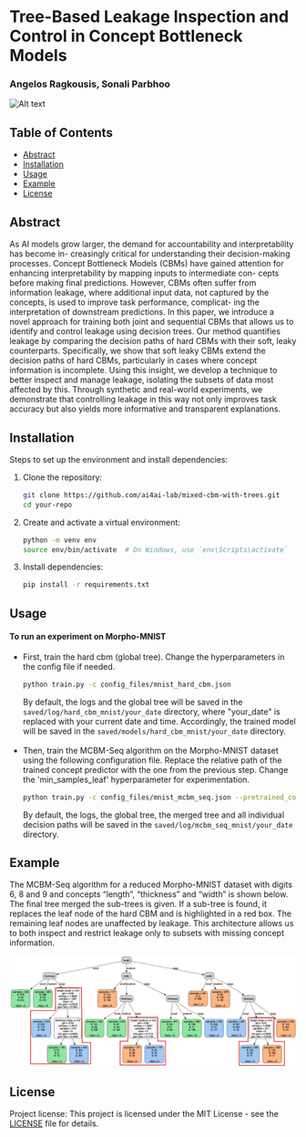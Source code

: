 # Tree-Based Leakage Inspection and Control in Concept Bottleneck Models    
### Angelos Ragkousis, Sonali Parbhoo

![Alt text](images/Paper_Main_Drawing.drawio.png)

## Table of Contents
- [Abstract](#introduction)
- [Installation](#installation)
- [Usage](#usage)
- [Example](#example)
- [License](#license)

## Abstract
As AI models grow larger, the demand for accountability and interpretability has become in- creasingly critical for understanding their decision-making processes. Concept Bottleneck Models (CBMs) have gained attention for enhancing interpretability by mapping inputs to intermediate con- cepts before making final predictions. However, CBMs often suffer from information leakage, where additional input data, not captured by the concepts, is used to improve task performance, complicat- ing the interpretation of downstream predictions. In this paper, we introduce a novel approach for training both joint and sequential CBMs that allows us to identify and control leakage using decision trees. Our method quantifies leakage by comparing the decision paths of hard CBMs with their soft, leaky counterparts. Specifically, we show that soft leaky CBMs extend the decision paths of hard CBMs, particularly in cases where concept information is incomplete. Using this insight, we develop a technique to better inspect and manage leakage, isolating the subsets of data most affected by this. Through synthetic and real-world experiments, we demonstrate that controlling leakage in this way not only improves task accuracy but also yields more informative and transparent explanations.

## Installation
Steps to set up the environment and install dependencies:
1. Clone the repository:
    ```bash
    git clone https://github.com/ai4ai-lab/mixed-cbm-with-trees.git
    cd your-repo
    ```
2. Create and activate a virtual environment:
    ```bash
    python -m venv env
    source env/bin/activate  # On Windows, use `env\Scripts\activate`
    ```
3. Install dependencies:
    ```bash
    pip install -r requirements.txt
    ```

## Usage
#### To run an experiment on Morpho-MNIST
- First, train the hard cbm (global tree). Change the hyperparameters in the config file if needed.
    ```bash
    python train.py -c config_files/mnist_hard_cbm.json
    ```
  By default, the logs and the global tree will be saved in the `saved/log/hard_cbm_mnist/your_date` directory, where "your_date" is replaced with your current date and time. Accordingly, the trained model will be saved in the `saved/models/hard_cbm_mnist/your_date` directory.
<br/><br/>
- Then, train the MCBM-Seq algorithm on the Morpho-MNIST dataset using the following configuration file. Replace the relative path
of the trained concept predictor with the one from the previous step. Change the 'min_samples_leaf' hyperparameter for experimentation.
    ```bash
    python train.py -c config_files/mnist_mcbm_seq.json --pretrained_concept_predictor saved/models/hard_cbm_mnist/your_date/model_best.pth
    ```
  By default, the logs, the global tree, the merged tree and all individual decision paths will be saved in the `saved/log/mcbm_seq_mnist/your_date` directory. 

## Example
The MCBM-Seq algorithm for a reduced Morpho-MNIST dataset with digits 6, 8 and 9 and concepts “length”, “thickness” and “width” is shown below. The final tree merged the sub-trees is given. If a sub-tree is found, it replaces the leaf node of the hard CBM and is highlighted in a red box. The remaining leaf nodes are unaffected by leakage. This architecture allows us to both inspect and restrict leakage only to subsets with missing concept information.

![Alt text](images/reduced_mnist_tree.png)

## License
Project license:
This project is licensed under the MIT License - see the [LICENSE](LICENSE) file for details.
